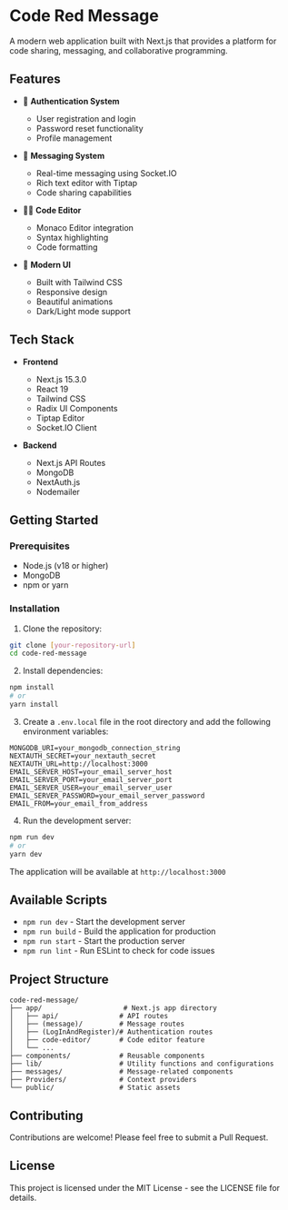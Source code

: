 # Code Red Message

A modern web application built with Next.js that provides a platform for code sharing, messaging, and collaborative programming.

## Features

- 🔐 **Authentication System**
  - User registration and login
  - Password reset functionality
  - Profile management

- 💬 **Messaging System**
  - Real-time messaging using Socket.IO
  - Rich text editor with Tiptap
  - Code sharing capabilities

- 👨‍💻 **Code Editor**
  - Monaco Editor integration
  - Syntax highlighting
  - Code formatting

- 🎨 **Modern UI**
  - Built with Tailwind CSS
  - Responsive design
  - Beautiful animations
  - Dark/Light mode support

## Tech Stack

- **Frontend**
  - Next.js 15.3.0
  - React 19
  - Tailwind CSS
  - Radix UI Components
  - Tiptap Editor
  - Socket.IO Client

- **Backend**
  - Next.js API Routes
  - MongoDB
  - NextAuth.js
  - Nodemailer

## Getting Started

### Prerequisites

- Node.js (v18 or higher)
- MongoDB
- npm or yarn

### Installation

1. Clone the repository:
```bash
git clone [your-repository-url]
cd code-red-message
```

2. Install dependencies:
```bash
npm install
# or
yarn install
```

3. Create a `.env.local` file in the root directory and add the following environment variables:
```env
MONGODB_URI=your_mongodb_connection_string
NEXTAUTH_SECRET=your_nextauth_secret
NEXTAUTH_URL=http://localhost:3000
EMAIL_SERVER_HOST=your_email_server_host
EMAIL_SERVER_PORT=your_email_server_port
EMAIL_SERVER_USER=your_email_server_user
EMAIL_SERVER_PASSWORD=your_email_server_password
EMAIL_FROM=your_email_from_address
```

4. Run the development server:
```bash
npm run dev
# or
yarn dev
```

The application will be available at `http://localhost:3000`

## Available Scripts

- `npm run dev` - Start the development server
- `npm run build` - Build the application for production
- `npm run start` - Start the production server
- `npm run lint` - Run ESLint to check for code issues

## Project Structure

```
code-red-message/
├── app/                    # Next.js app directory
│   ├── api/               # API routes
│   ├── (message)/         # Message routes
│   ├── (LogInAndRegister)/# Authentication routes
│   ├── code-editor/       # Code editor feature
│   └── ...
├── components/            # Reusable components
├── lib/                   # Utility functions and configurations
├── messages/              # Message-related components
├── Providers/             # Context providers
└── public/                # Static assets
```

## Contributing

Contributions are welcome! Please feel free to submit a Pull Request.

## License

This project is licensed under the MIT License - see the LICENSE file for details.
